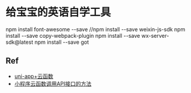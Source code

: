 # 给宝宝的英语自学工具

npm install font-awesome --save
//npm install --save weixin-js-sdk
npm install --save copy-webpack-plugin
npm install --save wx-server-sdk@latest
npm install --save got

## Ref
- [uni-app+云函数](https://www.cnblogs.com/xhxdd/p/12022051.html)
- [小程序云函数调用API接口的方法](https://www.jb51.net/article/161434.htm)